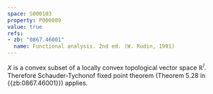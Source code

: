 ```yaml
---
space: S000103
property: P000089
value: true
refs:
- zb: "0867.46001"
  name: Functional analysis. 2nd ed. (W. Rudin, 1991)
---
```


$X$ is a convex subset of a locally convex topological vector space $\mathbb R^I$. Therefore Schauder-Tychonof fixed point theorem (Theorem 5.28 in {{zb:0867.46001}}) applies.
